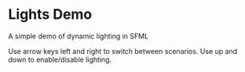# Lights Demo

A simple demo of dynamic lighting in SFML

Use arrow keys left and right to switch between scenarios.
Use up and down to enable/disable lighting.
